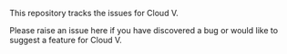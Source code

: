 This repository tracks the issues for Cloud V.

Please raise an issue here if you have discovered a bug or would like to suggest a feature for Cloud V.
